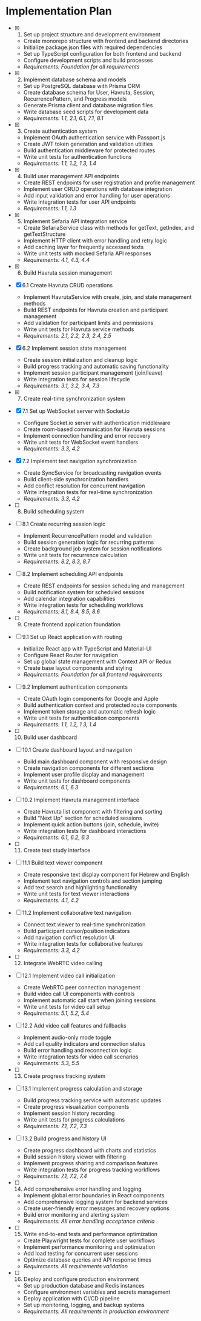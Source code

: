 # Implementation Plan

- [x] 1. Set up project structure and development environment






  - Create monorepo structure with frontend and backend directories
  - Initialize package.json files with required dependencies
  - Set up TypeScript configuration for both frontend and backend
  - Configure development scripts and build processes
  - _Requirements: Foundation for all requirements_

- [x] 2. Implement database schema and models





  - Set up PostgreSQL database with Prisma ORM
  - Create database schema for User, Havruta, Session, RecurrencePattern, and Progress models
  - Generate Prisma client and database migration files
  - Write database seed scripts for development data
  - _Requirements: 1.1, 2.1, 6.1, 7.1, 8.1_

- [x] 3. Create authentication system






  - Implement OAuth authentication service with Passport.js
  - Create JWT token generation and validation utilities
  - Build authentication middleware for protected routes
  - Write unit tests for authentication functions
  - _Requirements: 1.1, 1.2, 1.3, 1.4_

- [x] 4. Build user management API endpoints




  - Create REST endpoints for user registration and profile management
  - Implement user CRUD operations with database integration
  - Add input validation and error handling for user operations
  - Write integration tests for user API endpoints
  - _Requirements: 1.1, 1.3_

- [x] 5. Implement Sefaria API integration service




  - Create SefariaService class with methods for getText, getIndex, and getTextStructure
  - Implement HTTP client with error handling and retry logic
  - Add caching layer for frequently accessed texts
  - Write unit tests with mocked Sefaria API responses
  - _Requirements: 4.1, 4.3, 4.4_

- [x] 6. Build Havruta session management



- [x] 6.1 Create Havruta CRUD operations


  - Implement HavrutaService with create, join, and state management methods
  - Build REST endpoints for Havruta creation and participant management
  - Add validation for participant limits and permissions
  - Write unit tests for Havruta service methods
  - _Requirements: 2.1, 2.2, 2.3, 2.4, 2.5_

- [x] 6.2 Implement session state management


  - Create session initialization and cleanup logic
  - Build progress tracking and automatic saving functionality
  - Implement session participant management (join/leave)
  - Write integration tests for session lifecycle
  - _Requirements: 3.1, 3.2, 3.4, 7.3_

- [x] 7. Create real-time synchronization system




- [x] 7.1 Set up WebSocket server with Socket.io


  - Configure Socket.io server with authentication middleware
  - Create room-based communication for Havruta sessions
  - Implement connection handling and error recovery
  - Write unit tests for WebSocket event handlers
  - _Requirements: 3.3, 4.2_


- [x] 7.2 Implement text navigation synchronization

  - Create SyncService for broadcasting navigation events
  - Build client-side synchronization handlers
  - Add conflict resolution for concurrent navigation
  - Write integration tests for real-time synchronization
  - _Requirements: 3.3, 4.2_

- [ ] 8. Build scheduling system
- [ ] 8.1 Create recurring session logic
  - Implement RecurrencePattern model and validation
  - Build session generation logic for recurring patterns
  - Create background job system for session notifications
  - Write unit tests for recurrence calculation
  - _Requirements: 8.2, 8.3, 8.7_

- [ ] 8.2 Implement scheduling API endpoints
  - Create REST endpoints for session scheduling and management
  - Build notification system for scheduled sessions
  - Add calendar integration capabilities
  - Write integration tests for scheduling workflows
  - _Requirements: 8.1, 8.4, 8.5, 8.6_

- [ ] 9. Create frontend application foundation
- [ ] 9.1 Set up React application with routing
  - Initialize React app with TypeScript and Material-UI
  - Configure React Router for navigation
  - Set up global state management with Context API or Redux
  - Create base layout components and styling
  - _Requirements: Foundation for all frontend requirements_

- [ ] 9.2 Implement authentication components
  - Create OAuth login components for Google and Apple
  - Build authentication context and protected route components
  - Implement token storage and automatic refresh logic
  - Write unit tests for authentication components
  - _Requirements: 1.1, 1.2, 1.3, 1.4_

- [ ] 10. Build user dashboard
- [ ] 10.1 Create dashboard layout and navigation
  - Build main dashboard component with responsive design
  - Create navigation components for different sections
  - Implement user profile display and management
  - Write unit tests for dashboard components
  - _Requirements: 6.1, 6.3_

- [ ] 10.2 Implement Havruta management interface
  - Create Havruta list component with filtering and sorting
  - Build "Next Up" section for scheduled sessions
  - Implement quick action buttons (join, schedule, invite)
  - Write integration tests for dashboard interactions
  - _Requirements: 6.1, 6.2, 6.3_

- [ ] 11. Create text study interface
- [ ] 11.1 Build text viewer component
  - Create responsive text display component for Hebrew and English
  - Implement text navigation controls and section jumping
  - Add text search and highlighting functionality
  - Write unit tests for text viewer interactions
  - _Requirements: 4.1, 4.2_

- [ ] 11.2 Implement collaborative text navigation
  - Connect text viewer to real-time synchronization
  - Build participant cursor/position indicators
  - Add navigation conflict resolution UI
  - Write integration tests for collaborative features
  - _Requirements: 3.3, 4.2_

- [ ] 12. Integrate WebRTC video calling
- [ ] 12.1 Implement video call initialization
  - Create WebRTC peer connection management
  - Build video call UI components with controls
  - Implement automatic call start when joining sessions
  - Write unit tests for video call setup
  - _Requirements: 5.1, 5.2, 5.4_

- [ ] 12.2 Add video call features and fallbacks
  - Implement audio-only mode toggle
  - Add call quality indicators and connection status
  - Build error handling and reconnection logic
  - Write integration tests for video call scenarios
  - _Requirements: 5.3, 5.5_

- [ ] 13. Create progress tracking system
- [ ] 13.1 Implement progress calculation and storage
  - Build progress tracking service with automatic updates
  - Create progress visualization components
  - Implement session history recording
  - Write unit tests for progress calculations
  - _Requirements: 7.1, 7.2, 7.3_

- [ ] 13.2 Build progress and history UI
  - Create progress dashboard with charts and statistics
  - Build session history viewer with filtering
  - Implement progress sharing and comparison features
  - Write integration tests for progress tracking workflows
  - _Requirements: 7.1, 7.2, 7.4_

- [ ] 14. Add comprehensive error handling and logging
  - Implement global error boundaries in React components
  - Add comprehensive logging system for backend services
  - Create user-friendly error messages and recovery options
  - Build error monitoring and alerting system
  - _Requirements: All error handling acceptance criteria_

- [ ] 15. Write end-to-end tests and performance optimization
  - Create Playwright tests for complete user workflows
  - Implement performance monitoring and optimization
  - Add load testing for concurrent user sessions
  - Optimize database queries and API response times
  - _Requirements: All requirements validation_

- [ ] 16. Deploy and configure production environment
  - Set up production database and Redis instances
  - Configure environment variables and secrets management
  - Deploy application with CI/CD pipeline
  - Set up monitoring, logging, and backup systems
  - _Requirements: All requirements in production environment_